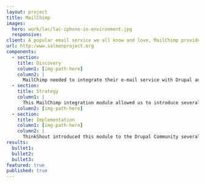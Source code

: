 ```yaml
---
layout: project
title: MailChimp
images:
  hero: work/lac/lac-iphone-in-environment.jpg
  responsive:
client: A popular email service we all know and love, MailChimp provides users with fresh, responsive tools to create eye-catching email campaigns. We thought that same robust functionality would really fly in Drupal, so in collaboration with MailChimp, we set out to unite MailChimp and Drupal. The result was the flagship MailChimp Drupal integration module that allowed Drupal-site maintainers to capture emails and organize them with ease. We’re now working on their exciting e-mail transaction service, Mandrill.
url: http:/www.salmonproject.org
components:
  - section:
    title: Discovery
    column1: [img-path-here]
    column2: |
      MailChimp needed to integrate their e-mail service with Drupal and we thought it just made sense to combine these two good-looking, user-friendly platforms. This integration module needed to do more than connect the two. It needed to improve upon the existing system.
  - section:
    title: Strategy
    column1: |
      This MailChimp integration module allowed us to introduce several great features to Drupal. The module allows visitors to subscribe to MailChimp during site registration while administrators on the back end can create mail lists, sort the captured data, manage their campaigns, and even track anonymous users.  
    column2: [img-path-here]
  - section:
    title: Implementation
    column1: [img-path-here]
    column2: |
      ThinkShout introduced this module to the Drupal Community several years ago and continues to maintain it. It works beautifully with our Mandrill module, providing modern analytics, spam compliance features, and a reliable transactional e-mail system. 
results:
  bullet1: 
  bullet2: 
  bullet3: 
featured: true
published: true
---
```



